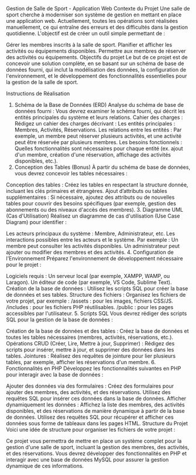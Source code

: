 Gestion de Salle de Sport - Application Web
Contexte du Projet
Une salle de sport cherche à moderniser son système de gestion en mettant en place une application web. Actuellement, toutes les opérations sont réalisées manuellement, ce qui entraîne des erreurs et des difficultés dans la gestion quotidienne. L'objectif est de créer un outil simple permettant de :

Gérer les membres inscrits à la salle de sport.
Planifier et afficher les activités ou équipements disponibles.
Permettre aux membres de réserver des activités ou équipements.
Objectifs du projet
Le but de ce projet est de concevoir une solution complète, en se basant sur un schéma de base de données fourni, qui inclut la modélisation des données, la configuration de l'environnement, et le développement des fonctionnalités essentielles pour la gestion de la salle de sport.

Instructions de Réalisation
1. Schéma de la Base de Données (ERD)
Analyse du schéma de base de données fourni : Vous devrez examiner le schéma fourni, qui décrit les entités principales du système et leurs relations.
Cahier des charges : Rédigez un cahier des charges décrivant :
Les entités principales : Membres, Activités, Réservations.
Les relations entre les entités : Par exemple, un membre peut réserver plusieurs activités, et une activité peut être réservée par plusieurs membres.
Les besoins fonctionnels : Quelles fonctionnalités sont nécessaires pour chaque entité (ex. ajout d'un membre, création d'une réservation, affichage des activités disponibles, etc.).
2. Conception des Tables (Bonus)
À partir du schéma de base de données, vous devrez concevoir les tables nécessaires :

Conception des tables : Créez les tables en respectant la structure donnée, incluant les clés primaires et étrangères.
Ajout d’attributs ou tables supplémentaires : Si nécessaire, ajoutez des attributs ou de nouvelles tables pour couvrir des besoins spécifiques (par exemple, gestion des abonnements ou des niveaux d'accès des membres).
3. Diagramme UML (Cas d'Utilisation)
Réalisez un diagramme de cas d'utilisation (Use Case Diagram) pour identifier :

Les acteurs principaux du système : Membre, Administrateur, etc.
Les interactions possibles entre les acteurs et le système. Par exemple :
Un membre peut consulter les activités disponibles.
Un administrateur peut ajouter ou modifier des membres et des activités.
4. Configuration de l'Environnement
Préparez l'environnement de développement nécessaire pour le projet :

Logiciels requis :
Un serveur local (par exemple, XAMPP, WAMP, ou Laragon).
Un éditeur de code (par exemple, VS Code, Sublime Text).
Création de la base de données : Utilisez les scripts SQL pour créer la base de données et ses tables.
Structure des fichiers : Organisez les fichiers de votre projet, par exemple :
/assets : pour les images, fichiers CSS/JS.
/includes : pour les fichiers PHP réutilisables.
/public : pour les pages accessibles par l'utilisateur.
5. Scripts SQL
Vous devrez rédiger des scripts SQL pour la gestion de la base de données :

Création de la base de données et des tables : Créez la base de données et toutes les tables nécessaires (membres, activités, réservations, etc.).
Opérations CRUD (Créer, Lire, Mettre à jour, Supprimer) : Rédigez des scripts pour insérer, mettre à jour, et supprimer des données dans les tables.
Jointures : Réalisez des requêtes de jointure pour lier plusieurs tables, par exemple, afficher les réservations d'un membre.
6. Fonctionnalités en PHP
Développez les fonctionnalités suivantes en PHP pour interagir avec la base de données :

Ajouter des données via des formulaires :
Créez des formulaires pour ajouter des membres, des activités, et des réservations.
Utilisez des requêtes SQL pour insérer ces données dans la base de données.
Afficher dynamiquement les données :
Affichez la liste des membres, des activités disponibles, et des réservations de manière dynamique à partir de la base de données.
Utilisez des requêtes SQL pour récupérer et afficher ces données sous forme de tableaux dans les pages HTML.
Structure du Projet
Voici une idée de structure pour organiser les fichiers de votre projet :


Ce projet vous permettra de mettre en place un système complet pour la gestion d'une salle de sport, incluant la gestion des membres, des activités, et des réservations. Vous devrez développer des fonctionnalités en PHP et interagir avec une base de données MySQL pour assurer la gestion dynamique de ces informations.